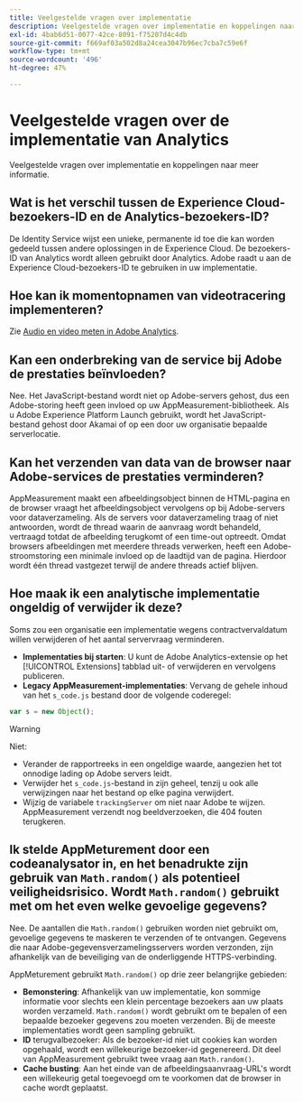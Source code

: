 ```yaml
---
title: Veelgestelde vragen over implementatie
description: Veelgestelde vragen over implementatie en koppelingen naar meer informatie.
exl-id: 4bab6d51-0077-42ce-8091-f75207d4c4db
source-git-commit: f669af03a502d8a24cea3047b96ec7cba7c59e6f
workflow-type: tm+mt
source-wordcount: '496'
ht-degree: 47%

---
```


# Veelgestelde vragen over de implementatie van Analytics

Veelgestelde vragen over implementatie en koppelingen naar meer informatie.

## Wat is het verschil tussen de Experience Cloud-bezoekers-ID en de Analytics-bezoekers-ID?

De Identity Service wijst een unieke, permanente id toe die kan worden gedeeld tussen andere oplossingen in de Experience Cloud. De bezoekers-ID van Analytics wordt alleen gebruikt door Analytics. Adobe raadt u aan de Experience Cloud-bezoekers-ID te gebruiken in uw implementatie.

## Hoe kan ik momentopnamen van videotracering implementeren?

Zie [Audio en video meten in Adobe Analytics](https://experienceleague.adobe.com/docs/media-analytics/using/media-overview.html).

## Kan een onderbreking van de service bij Adobe de prestaties beïnvloeden?

Nee. Het JavaScript-bestand wordt niet op Adobe-servers gehost, dus een Adobe-storing heeft geen invloed op uw AppMeasurement-bibliotheek. Als u Adobe Experience Platform Launch gebruikt, wordt het JavaScript-bestand gehost door Akamai of op een door uw organisatie bepaalde serverlocatie.

## Kan het verzenden van data van de browser naar Adobe-services de prestaties verminderen?

AppMeasurement maakt een afbeeldingsobject binnen de HTML-pagina en de browser vraagt het afbeeldingsobject vervolgens op bij Adobe-servers voor dataverzameling. Als de servers voor dataverzameling traag of niet antwoorden, wordt de thread waarin de aanvraag wordt behandeld, vertraagd totdat de afbeelding terugkomt of een time-out optreedt. Omdat browsers afbeeldingen met meerdere threads verwerken, heeft een Adobe-stroomstoring een minimale invloed op de laadtijd van de pagina. Hierdoor wordt één thread vastgezet terwijl de andere threads actief blijven.

## Hoe maak ik een analytische implementatie ongeldig of verwijder ik deze?

Soms zou een organisatie een implementatie wegens contractvervaldatum willen verwijderen of het aantal servervraag verminderen.

* **Implementaties bij starten**: U kunt de Adobe Analytics-extensie op het  [!UICONTROL Extensions] tabblad uit- of verwijderen en vervolgens publiceren.
* **Legacy AppMeasurement-implementaties**: Vervang de gehele inhoud van het  `s_code.js` bestand door de volgende coderegel:

```js
var s = new Object();
```

>[!WARNING]
>
>Niet:
>
>* Verander de rapportreeks in een ongeldige waarde, aangezien het tot onnodige lading op Adobe servers leidt.
>* Verwijder het `s_code.js`-bestand in zijn geheel, tenzij u ook alle verwijzingen naar het bestand op elke pagina verwijdert.
>* Wijzig de variabele `trackingServer` om niet naar Adobe te wijzen. AppMeasurement verzendt nog beeldverzoeken, die 404 fouten terugkeren.


## Ik stelde AppMeturement door een codeanalysator in, en het benadrukte zijn gebruik van `Math.random()` als potentieel veiligheidsrisico. Wordt `Math.random()` gebruikt met om het even welke gevoelige gegevens?

Nee. De aantallen die `Math.random()` gebruiken worden niet gebruikt om, gevoelige gegevens te maskeren te verzenden of te ontvangen. Gegevens die naar Adobe-gegevensverzamelingsservers worden verzonden, zijn afhankelijk van de beveiliging van de onderliggende HTTPS-verbinding. <!-- AN-173590 -->

AppMeturement gebruikt `Math.random()` op drie zeer belangrijke gebieden:

* **Bemonstering**: Afhankelijk van uw implementatie, kon sommige informatie voor slechts een klein percentage bezoekers aan uw plaats worden verzameld. `Math.random()` wordt gebruikt om te bepalen of een bepaalde bezoeker gegevens zou moeten verzenden. Bij de meeste implementaties wordt geen sampling gebruikt.
* **ID** terugvalbezoeker: Als de bezoeker-id niet uit cookies kan worden opgehaald, wordt een willekeurige bezoeker-id gegenereerd. Dit deel van AppMeasurement gebruikt twee vraag aan `Math.random()`.
* **Cache busting**: Aan het einde van de afbeeldingsaanvraag-URL&#39;s wordt een willekeurig getal toegevoegd om te voorkomen dat de browser in cache wordt geplaatst.
